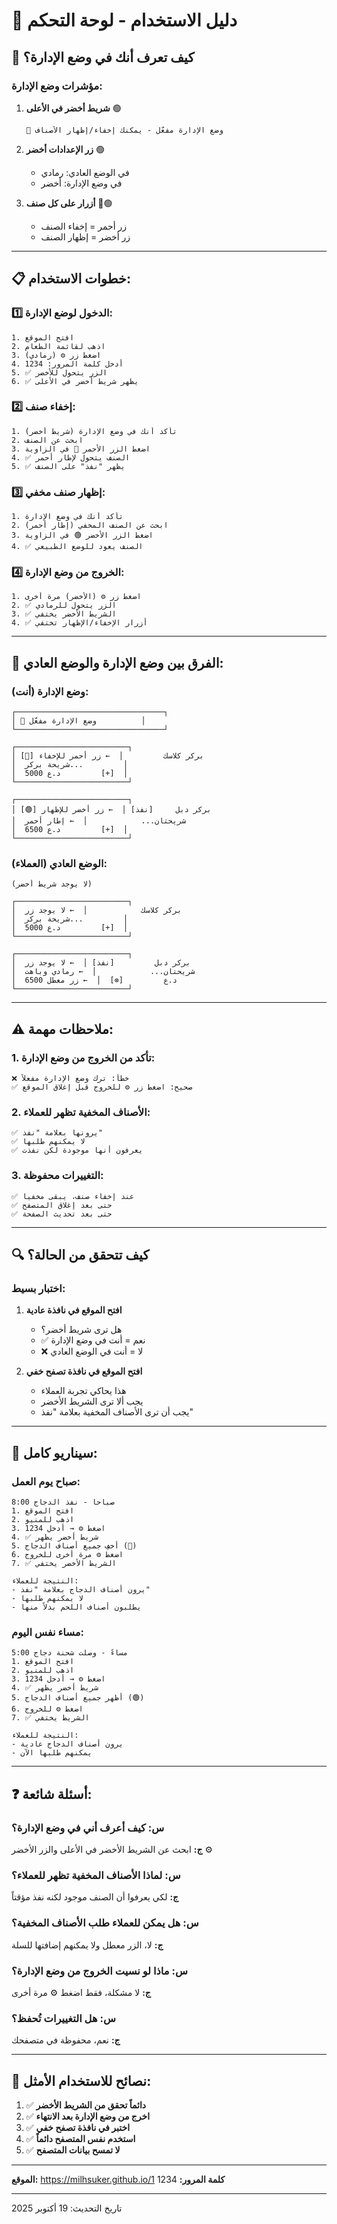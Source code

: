 # 📖 دليل الاستخدام - لوحة التحكم

## 🎯 كيف تعرف أنك في وضع الإدارة؟

### مؤشرات وضع الإدارة:

1. **شريط أخضر في الأعلى** 🟢
   ```
   🔧 وضع الإدارة مفعّل - يمكنك إخفاء/إظهار الأصناف
   ```

2. **زر الإعدادات أخضر** 🟢
   - في الوضع العادي: رمادي
   - في وضع الإدارة: أخضر

3. **أزرار على كل صنف** 🔴🟢
   - زر أحمر = إخفاء الصنف
   - زر أخضر = إظهار الصنف

---

## 📋 خطوات الاستخدام:

### 1️⃣ الدخول لوضع الإدارة:

```
1. افتح الموقع
2. اذهب لقائمة الطعام
3. اضغط زر ⚙️ (رمادي)
4. أدخل كلمة المرور: 1234
5. ✅ الزر يتحول للأخضر
6. ✅ يظهر شريط أخضر في الأعلى
```

### 2️⃣ إخفاء صنف:

```
1. تأكد أنك في وضع الإدارة (شريط أخضر)
2. ابحث عن الصنف
3. اضغط الزر الأحمر 🔴 في الزاوية
4. ✅ الصنف يتحول لإطار أحمر
5. ✅ يظهر "نفذ" على الصنف
```

### 3️⃣ إظهار صنف مخفي:

```
1. تأكد أنك في وضع الإدارة
2. ابحث عن الصنف المخفي (إطار أحمر)
3. اضغط الزر الأخضر 🟢 في الزاوية
4. ✅ الصنف يعود للوضع الطبيعي
```

### 4️⃣ الخروج من وضع الإدارة:

```
1. اضغط زر ⚙️ (الأخضر) مرة أخرى
2. ✅ الزر يتحول للرمادي
3. ✅ الشريط الأخضر يختفي
4. ✅ أزرار الإخفاء/الإظهار تختفي
```

---

## 👥 الفرق بين وضع الإدارة والوضع العادي:

### وضع الإدارة (أنت):
```
┌─────────────────────────────────┐
│ 🔧 وضع الإدارة مفعّل          │
└─────────────────────────────────┘

┌─────────────────────────┐
│ [🔴] بركر كلاسك         │  ← زر أحمر للإخفاء
│  شريحة بركر...         │
│  5000 د.ع         [+]  │
└─────────────────────────┘

┌─────────────────────────┐
│ [🟢] بركر دبل     [نفذ] │  ← زر أخضر للإظهار
│  شريحتان...            │  ← إطار أحمر
│  6500 د.ع         [+]  │
└─────────────────────────┘
```

### الوضع العادي (العملاء):
```
(لا يوجد شريط أخضر)

┌─────────────────────────┐
│  بركر كلاسك            │  ← لا يوجد زر
│  شريحة بركر...         │
│  5000 د.ع         [+]  │
└─────────────────────────┘

┌─────────────────────────┐
│  بركر دبل         [نفذ] │  ← لا يوجد زر
│  شريحتان...            │  ← رمادي وباهت
│  6500 د.ع         [⊗]  │  ← زر معطل
└─────────────────────────┘
```

---

## ⚠️ ملاحظات مهمة:

### 1. تأكد من الخروج من وضع الإدارة:
```
❌ خطأ: ترك وضع الإدارة مفعلاً
✅ صحيح: اضغط زر ⚙️ للخروج قبل إغلاق الموقع
```

### 2. الأصناف المخفية تظهر للعملاء:
```
✅ يرونها بعلامة "نفذ"
✅ لا يمكنهم طلبها
✅ يعرفون أنها موجودة لكن نفذت
```

### 3. التغييرات محفوظة:
```
✅ عند إخفاء صنف، يبقى مخفياً
✅ حتى بعد إغلاق المتصفح
✅ حتى بعد تحديث الصفحة
```

---

## 🔍 كيف تتحقق من الحالة؟

### اختبار بسيط:

1. **افتح الموقع في نافذة عادية**
   - هل ترى شريط أخضر؟
   - ✅ نعم = أنت في وضع الإدارة
   - ❌ لا = أنت في الوضع العادي

2. **افتح الموقع في نافذة تصفح خفي**
   - هذا يحاكي تجربة العملاء
   - يجب ألا ترى الشريط الأخضر
   - يجب أن ترى الأصناف المخفية بعلامة "نفذ"

---

## 📱 سيناريو كامل:

### صباح يوم العمل:

```
8:00 صباحاً - نفذ الدجاج
1. افتح الموقع
2. اذهب للمنيو
3. اضغط ⚙️ → أدخل 1234
4. ✅ شريط أخضر يظهر
5. أخفِ جميع أصناف الدجاج (🔴)
6. اضغط ⚙️ مرة أخرى للخروج
7. ✅ الشريط الأخضر يختفي

النتيجة للعملاء:
- يرون أصناف الدجاج بعلامة "نفذ"
- لا يمكنهم طلبها
- يطلبون أصناف اللحم بدلاً منها
```

### مساء نفس اليوم:

```
5:00 مساءً - وصلت شحنة دجاج
1. افتح الموقع
2. اذهب للمنيو
3. اضغط ⚙️ → أدخل 1234
4. ✅ شريط أخضر يظهر
5. أظهر جميع أصناف الدجاج (🟢)
6. اضغط ⚙️ للخروج
7. ✅ الشريط يختفي

النتيجة للعملاء:
- يرون أصناف الدجاج عادية
- يمكنهم طلبها الآن
```

---

## ❓ أسئلة شائعة:

### س: كيف أعرف أني في وضع الإدارة؟
**ج:** ابحث عن الشريط الأخضر في الأعلى والزر الأخضر ⚙️

### س: لماذا الأصناف المخفية تظهر للعملاء؟
**ج:** لكي يعرفوا أن الصنف موجود لكنه نفذ مؤقتاً

### س: هل يمكن للعملاء طلب الأصناف المخفية؟
**ج:** لا، الزر معطل ولا يمكنهم إضافتها للسلة

### س: ماذا لو نسيت الخروج من وضع الإدارة؟
**ج:** لا مشكلة، فقط اضغط ⚙️ مرة أخرى

### س: هل التغييرات تُحفظ؟
**ج:** نعم، محفوظة في متصفحك

---

## 🎉 نصائح للاستخدام الأمثل:

1. ✅ **دائماً تحقق من الشريط الأخضر**
2. ✅ **اخرج من وضع الإدارة بعد الانتهاء**
3. ✅ **اختبر في نافذة تصفح خفي**
4. ✅ **استخدم نفس المتصفح دائماً**
5. ✅ **لا تمسح بيانات المتصفح**

---

**الموقع:** https://milhsuker.github.io/1
**كلمة المرور:** 1234

---

تاريخ التحديث: 19 أكتوبر 2025
